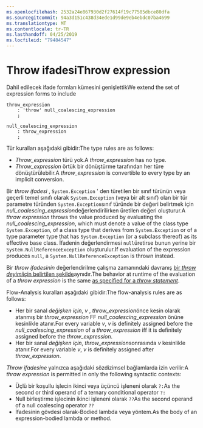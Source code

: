 ```yaml
---
ms.openlocfilehash: 2532a24e867930d2f27614f19c77585dbce80dfa
ms.sourcegitcommit: 94a3d151c438d34ede1d99de9eb4ebdc07ba4699
ms.translationtype: MT
ms.contentlocale: tr-TR
ms.lasthandoff: 04/25/2019
ms.locfileid: "79484547"
---
```

# <a name="throw-expression"></a><span data-ttu-id="35bdf-101">Throw ifadesi</span><span class="sxs-lookup"><span data-stu-id="35bdf-101">Throw expression</span></span>

<span data-ttu-id="35bdf-102">Dahil edilecek ifade formları kümesini genişlettik</span><span class="sxs-lookup"><span data-stu-id="35bdf-102">We extend the set of expression forms to include</span></span>

```antlr
throw_expression
    : 'throw' null_coalescing_expression
    ;

null_coalescing_expression
    : throw_expression
    ;
```

<span data-ttu-id="35bdf-103">Tür kuralları aşağıdaki gibidir:</span><span class="sxs-lookup"><span data-stu-id="35bdf-103">The type rules are as follows:</span></span>

- <span data-ttu-id="35bdf-104">*Throw_expression* türü yok.</span><span class="sxs-lookup"><span data-stu-id="35bdf-104">A *throw_expression* has no type.</span></span>
- <span data-ttu-id="35bdf-105">*Throw_expression* örtük bir dönüştürme tarafından her türe dönüştürülebilir.</span><span class="sxs-lookup"><span data-stu-id="35bdf-105">A *throw_expression* is convertible to every type by an implicit conversion.</span></span>

<span data-ttu-id="35bdf-106">Bir *throw ifadesi* , `System.Exception` ' den türetilen bir sınıf türünün veya geçerli temel sınıfı olarak `System.Exception` (veya bir alt sınıf) olan bir tür parametre türünden `System.Exception`sınıf türünde bir değeri belirtmek için *null_coalescing_expression*değerlendirilirken üretilen değeri oluşturur.</span><span class="sxs-lookup"><span data-stu-id="35bdf-106">A *throw expression* throws the value produced by evaluating the *null_coalescing_expression*, which must denote a value of the class type `System.Exception`, of a class type that derives from `System.Exception` or of a type parameter type that has `System.Exception` (or a subclass thereof) as its effective base class.</span></span> <span data-ttu-id="35bdf-107">İfadenin değerlendirmesi `null`üretirse bunun yerine bir `System.NullReferenceException` oluşturulur.</span><span class="sxs-lookup"><span data-stu-id="35bdf-107">If evaluation of the expression produces `null`, a `System.NullReferenceException` is thrown instead.</span></span>

<span data-ttu-id="35bdf-108">Bir *throw ifadesinin* değerlendirilme çalışma zamanındaki davranış [bir *throw deyimi*için belirtilen şekilde](../../spec/statements.md#the-throw-statement)aynıdır.</span><span class="sxs-lookup"><span data-stu-id="35bdf-108">The behavior at runtime of the evaluation of a *throw expression* is the same [as specified for a *throw statement*](../../spec/statements.md#the-throw-statement).</span></span>

<span data-ttu-id="35bdf-109">Flow-Analysis kuralları aşağıdaki gibidir:</span><span class="sxs-lookup"><span data-stu-id="35bdf-109">The flow-analysis rules are as follows:</span></span>

- <span data-ttu-id="35bdf-110">Her bir sanal *değişken için*, *v* , *throw_expression*önce kesin olarak atanmış bir *throw_expression* FF *null_coalescing_expression* önüne kesinlikle atanır.</span><span class="sxs-lookup"><span data-stu-id="35bdf-110">For every variable *v*, *v* is definitely assigned before the *null_coalescing_expression* of a *throw_expression* iff it is definitely assigned before the *throw_expression*.</span></span>
- <span data-ttu-id="35bdf-111">Her bir sanal *değişken için*, *throw_expression*sonrasında *v* kesinlikle atanır.</span><span class="sxs-lookup"><span data-stu-id="35bdf-111">For every variable *v*, *v* is definitely assigned after *throw_expression*.</span></span>

<span data-ttu-id="35bdf-112">*Throw ifadesine* yalnızca aşağıdaki sözdizimsel bağlamlarda izin verilir:</span><span class="sxs-lookup"><span data-stu-id="35bdf-112">A *throw expression* is permitted in only the following syntactic contexts:</span></span>
- <span data-ttu-id="35bdf-113">Üçlü bir koşullu işlecin ikinci veya üçüncü işleneni olarak `?:`</span><span class="sxs-lookup"><span data-stu-id="35bdf-113">As the second or third operand of a ternary conditional operator `?:`</span></span>
- <span data-ttu-id="35bdf-114">Null birleştirme işlecinin ikinci işleneni olarak `??`</span><span class="sxs-lookup"><span data-stu-id="35bdf-114">As the second operand of a null coalescing operator `??`</span></span>
- <span data-ttu-id="35bdf-115">İfadesinin gövdesi olarak-Bodied lambda veya yöntem.</span><span class="sxs-lookup"><span data-stu-id="35bdf-115">As the body of an expression-bodied lambda or method.</span></span>
